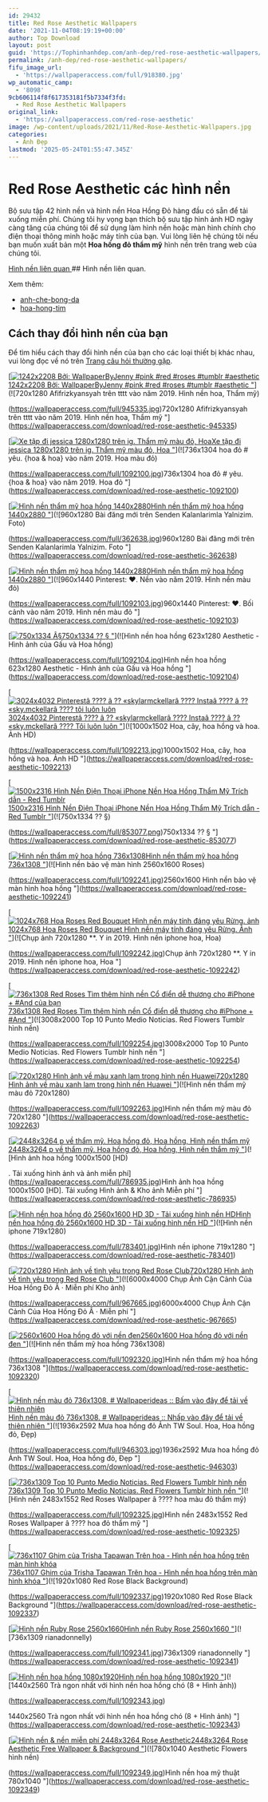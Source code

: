 ```yaml
---
id: 29432
title: Red Rose Aesthetic Wallpapers
date: '2021-11-04T08:19:19+00:00'
author: Top Download
layout: post
guid: 'https://Tophinhanhdep.com/anh-dep/red-rose-aesthetic-wallpapers/'
permalink: /anh-dep/red-rose-aesthetic-wallpapers/
fifu_image_url:
  - 'https://wallpaperaccess.com/full/918380.jpg'
wp_automatic_camp:
  - '8098'
9cb606114f8f617353181f5b7334f3fd:
  - Red Rose Aesthetic Wallpapers
original_link:
  - 'https://wallpaperaccess.com/red-rose-aesthetic'
image: /wp-content/uploads/2021/11/Red-Rose-Aesthetic-Wallpapers.jpg
categories:
  - Ảnh Đẹp
lastmod: '2025-05-24T01:55:47.345Z'
---
```

# Red Rose Aesthetic các hình nền

Bộ sưu tập 42 hình nền và hình nền Hoa Hồng Đỏ hàng đầu có sẵn để tải xuống miễn phí. Chúng tôi hy vọng bạn thích bộ sưu tập hình ảnh HD ngày càng tăng của chúng tôi để sử dụng làm hình nền hoặc màn hình chính cho điện thoại thông minh hoặc máy tính của bạn. Vui lòng liên hệ chúng tôi nếu bạn muốn xuất bản một **Hoa hồng đỏ thẩm mỹ** hình nền trên trang web của chúng tôi.

[Hình nền liên quan ](#related) ## Hình nền liên quan.

   
 Xem thêm:

   
- [anh-che-bong-da](https://tophinhanhdep.com/anh-che/anh-che-bong-da/)
- [hoa-hong-tim](https://tophinhanhdep.com/hoa-hong/hoa-hong-tim/)

## Cách thay đổi hình nền của bạn

Để tìm hiểu cách thay đổi hình nền của bạn cho các loại thiết bị khác nhau, vui lòng đọc về nó trên [Trang câu hỏi thường gặp](https://tophinhanhdep.com/faq/).

  
[[![1242x2208 Bởi: WallpaperByJenny #pink #red #roses #tumblr #aesthetic](https://wallpaperaccess.com/full/918380.jpg)1242x2208 Bởi: WallpaperByJenny #pink #red #roses #tumblr #aesthetic "](https://wallpaperaccess.com/download/red-rose-aesthetic-918380)](![720x1280 Afifrizkyansyah trên tttt vào năm 2019. Hình nền hoa, Thẩm mỹ)

(https://wallpaperaccess.com/full/945335.jpg)720x1280 Afifrizkyansyah trên tttt vào năm 2019. Hình nền hoa, Thẩm mỹ "](https://wallpaperaccess.com/download/red-rose-aesthetic-945335)

[[![Xe tập đi jessica 1280x1280 trên ig.  Thẩm mỹ màu đỏ, Hoa](https://wallpaperaccess.com/full/362643.jpg)Xe tập đi jessica 1280x1280 trên ig. Thẩm mỹ màu đỏ, Hoa "](https://wallpaperaccess.com/download/red-rose-aesthetic-362643)](![736x1304 hoa đỏ # yêu.  {hoa & hoa} vào năm 2019. Hoa màu đỏ)

(https://wallpaperaccess.com/full/1092100.jpg)736x1304 hoa đỏ # yêu. {hoa &amp; hoa} vào năm 2019. Hoa đỏ "](https://wallpaperaccess.com/download/red-rose-aesthetic-1092100)

[[![Hình nền thẩm mỹ hoa hồng 1440x2880](https://wallpaperaccess.com/full/1092101.png)Hình nền thẩm mỹ hoa hồng 1440x2880 "](https://wallpaperaccess.com/download/red-rose-aesthetic-1092101)](![960x1280 Bài đăng mới trên Senden Kalanlarimla Yalnizim.  Foto)

(https://wallpaperaccess.com/full/362638.jpg)960x1280 Bài đăng mới trên Senden Kalanlarimla Yalnizim. Foto "](https://wallpaperaccess.com/download/red-rose-aesthetic-362638)

[[![Hình nền thẩm mỹ hoa hồng 1440x2880](https://wallpaperaccess.com/full/1092102.png)Hình nền thẩm mỹ hoa hồng 1440x2880 "](https://wallpaperaccess.com/download/red-rose-aesthetic-1092102)](![960x1440 Pinterest: ♥.  Nền vào năm 2019. Hình nền màu đỏ)

(https://wallpaperaccess.com/full/1092103.jpg)960x1440 Pinterest: ♥. Bối cảnh vào năm 2019. Hình nền màu đỏ "](https://wallpaperaccess.com/download/red-rose-aesthetic-1092103)

[[![750x1334 Â§](https://wallpaperaccess.com/full/362640.png)750x1334 ?? § "](https://wallpaperaccess.com/download/red-rose-aesthetic-362640)](![Hình nền hoa hồng 623x1280 Aesthetic - Hình ảnh của Gấu và Hoa hồng)

(https://wallpaperaccess.com/full/1092104.jpg)Hình nền hoa hồng 623x1280 Aesthetic - Hình ảnh của Gấu và Hoa hồng "](https://wallpaperaccess.com/download/red-rose-aesthetic-1092104)

[[![3024x4032 Pinterestâ ???? â ?? «skylarmckellarâ ????  Instaâ ???? â ?? «sky.mckellarâ ????  tôi luôn luôn](https://wallpaperaccess.com/full/790986.jpg)3024x4032 Pinterestâ ???? â ?? «skylarmckellarâ ???? Instaâ ???? â ?? «sky.mckellarâ ???? Tôi luôn luôn "](https://wallpaperaccess.com/download/red-rose-aesthetic-790986)](![1000x1502 Hoa, cây, hoa hồng và hoa.  Ảnh HD)

(https://wallpaperaccess.com/full/1092213.jpg)1000x1502 Hoa, cây, hoa hồng và hoa. Ảnh HD "](https://wallpaperaccess.com/download/red-rose-aesthetic-1092213)

[[![1500x2316 Hình Nền Điện Thoại iPhone Nền Hoa Hồng Thẩm Mỹ Trích dẫn - Red Tumblr](https://wallpaperaccess.com/full/1092215.jpg)1500x2316 Hình Nền Điện Thoại iPhone Nền Hoa Hồng Thẩm Mỹ Trích dẫn - Red Tumblr "](https://wallpaperaccess.com/download/red-rose-aesthetic-1092215)](![750x1334 ?? §)

(https://wallpaperaccess.com/full/853077.png)750x1334 ?? § "](https://wallpaperaccess.com/download/red-rose-aesthetic-853077)

[[![Hình nền thẩm mỹ hoa hồng 736x1308](https://wallpaperaccess.com/full/1092240.jpg)Hình nền thẩm mỹ hoa hồng 736x1308 "](https://wallpaperaccess.com/download/red-rose-aesthetic-1092240)](![Hình nền bảo vệ màn hình 2560x1600 Roses)

(https://wallpaperaccess.com/full/1092241.jpg)2560x1600 Hình nền bảo vệ màn hình hoa hồng "](https://wallpaperaccess.com/download/red-rose-aesthetic-1092241)

[[![1024x768 Hoa Roses Red Bouquet Hình nền máy tính đáng yêu Rừng.  ảnh](https://wallpaperaccess.com/full/639927.jpg)1024x768 Hoa Roses Red Bouquet Hình nền máy tính đáng yêu Rừng. Ảnh "](https://wallpaperaccess.com/download/red-rose-aesthetic-639927)](![Chụp ảnh 720x1280 **.  Y in 2019. Hình nền iphone hoa, Hoa)

(https://wallpaperaccess.com/full/1092242.jpg)Chụp ảnh 720x1280 \*\*. Y in 2019. Hình nền iphone hoa, Hoa "](https://wallpaperaccess.com/download/red-rose-aesthetic-1092242)

[[![736x1308 Red Roses Tìm thêm hình nền Cổ điển dễ thương cho #iPhone + #And của bạn](https://wallpaperaccess.com/full/1092243.jpg)736x1308 Red Roses Tìm thêm hình nền Cổ điển dễ thương cho #iPhone + #And "](https://wallpaperaccess.com/download/red-rose-aesthetic-1092243)](![3008x2000 Top 10 Punto Medio Noticias.  Red Flowers Tumblr hình nền)

(https://wallpaperaccess.com/full/1092254.jpg)3008x2000 Top 10 Punto Medio Noticias. Red Flowers Tumblr hình nền "](https://wallpaperaccess.com/download/red-rose-aesthetic-1092254)

[[![720x1280 Hình ảnh về màu xanh lam trong hình nền Huawei](https://wallpaperaccess.com/full/1092262.png)720x1280 Hình ảnh về màu xanh lam trong hình nền Huawei "](https://wallpaperaccess.com/download/red-rose-aesthetic-1092262)](![Hình nền thẩm mỹ màu đỏ 720x1280)

(https://wallpaperaccess.com/full/1092263.jpg)Hình nền thẩm mỹ màu đỏ 720x1280 "](https://wallpaperaccess.com/download/red-rose-aesthetic-1092263)

[[![2448x3264 p về thẩm mỹ.  Hoa hồng đỏ, Hoa hồng, Hình nền thẩm mỹ](https://wallpaperaccess.com/full/1092264.jpg)2448x3264 p về thẩm mỹ. Hoa hồng đỏ, Hoa hồng, Hình nền thẩm mỹ "](https://wallpaperaccess.com/download/red-rose-aesthetic-1092264)](![Hình ảnh hoa hồng 1000x1500 [HD)

.  Tải xuống hình ảnh và ảnh miễn phí](https://wallpaperaccess.com/full/786935.jpg)Hình ảnh hoa hồng 1000x1500 \[HD\]. Tải xuống Hình ảnh &amp; Kho ảnh Miễn phí "](https://wallpaperaccess.com/download/red-rose-aesthetic-786935)

[[![Hình nền hoa hồng đỏ 2560x1600 HD 3D - Tải xuống hình nền HD](https://wallpaperaccess.com/full/1092271.jpg)Hình nền hoa hồng đỏ 2560x1600 HD 3D - Tải xuống hình nền HD "](https://wallpaperaccess.com/download/red-rose-aesthetic-1092271)](![Hình nền iphone 719x1280)

(https://wallpaperaccess.com/full/783401.jpg)Hình nền iphone 719x1280 "](https://wallpaperaccess.com/download/red-rose-aesthetic-783401)

[[![720x1280 Hình ảnh về tình yêu trong Red Rose Club](https://wallpaperaccess.com/full/1092317.jpg)720x1280 Hình ảnh về tình yêu trong Red Rose Club "](https://wallpaperaccess.com/download/red-rose-aesthetic-1092317)](![6000x4000 Chụp Ảnh Cận Cảnh Của Hoa Hồng Đỏ Â · Miễn phí Kho ảnh)

(https://wallpaperaccess.com/full/967665.jpg)6000x4000 Chụp Ảnh Cận Cảnh Của Hoa Hồng Đỏ Â · Miễn phí "](https://wallpaperaccess.com/download/red-rose-aesthetic-967665)

[[![2560x1600 Hoa hồng đỏ với nền đen](https://wallpaperaccess.com/full/1092319.jpg)2560x1600 Hoa hồng đỏ với nền đen "](https://wallpaperaccess.com/download/red-rose-aesthetic-1092319)](![Hình nền thẩm mỹ hoa hồng 736x1308)

(https://wallpaperaccess.com/full/1092320.jpg)Hình nền thẩm mỹ hoa hồng 736x1308 "](https://wallpaperaccess.com/download/red-rose-aesthetic-1092320)

[[![Hình nền màu đỏ 736x1308. # Wallpaperideas :: Bấm vào đây để tải về thiên nhiên](https://wallpaperaccess.com/full/1092321.jpg)Hình nền màu đỏ 736x1308. # Wallpaperideas :: Nhấp vào đây để tải về thiên nhiên "](https://wallpaperaccess.com/download/red-rose-aesthetic-1092321)](![1936x2592 Mưa hoa hồng đỏ Ảnh TW Soul.  Hoa, Hoa hồng đỏ, Đẹp)

(https://wallpaperaccess.com/full/946303.jpg)1936x2592 Mưa hoa hồng đỏ Ảnh TW Soul. Hoa, Hoa hồng đỏ, Đẹp "](https://wallpaperaccess.com/download/red-rose-aesthetic-946303)

[[![736x1309 Top 10 Punto Medio Noticias.  Red Flowers Tumblr hình nền](https://wallpaperaccess.com/full/1092322.jpg)736x1309 Top 10 Punto Medio Noticias. Red Flowers Tumblr hình nền "](https://wallpaperaccess.com/download/red-rose-aesthetic-1092322)](![Hình nền 2483x1552 Red Roses Wallpaper â ????  hoa màu đỏ thẩm mỹ)

(https://wallpaperaccess.com/full/1092325.jpg)Hình nền 2483x1552 Red Roses Wallpaper â ???? hoa đỏ thẩm mỹ "](https://wallpaperaccess.com/download/red-rose-aesthetic-1092325)

[[![736x1107 Ghim của Trisha Tapawan Trên hoa - Hình nền hoa hồng trên màn hình khóa](https://wallpaperaccess.com/full/1092327.jpg)736x1107 Ghim của Trisha Tapawan Trên hoa - Hình nền hoa hồng trên màn hình khóa "](https://wallpaperaccess.com/download/red-rose-aesthetic-1092327)](![1920x1080 Red Rose Black Background)

(https://wallpaperaccess.com/full/1092337.jpg)1920x1080 Red Rose Black Background "](https://wallpaperaccess.com/download/red-rose-aesthetic-1092337)

[[![Hình nền Ruby Rose 2560x1660](https://wallpaperaccess.com/full/1092339.jpg)Hình nền Ruby Rose 2560x1660 "](https://wallpaperaccess.com/download/red-rose-aesthetic-1092339)](![736x1309 rianadonnelly)

(https://wallpaperaccess.com/full/1092341.jpg)736x1309 rianadonnelly "](https://wallpaperaccess.com/download/red-rose-aesthetic-1092341)

[[![Hình nền hoa hồng 1080x1920](https://wallpaperaccess.com/full/1092342.jpg)Hình nền hoa hồng 1080x1920 "](https://wallpaperaccess.com/download/red-rose-aesthetic-1092342)](![1440x2560 Trà ngon nhất với hình nền hoa hồng chó (8 + Hình ảnh))

(https://wallpaperaccess.com/full/1092343.jpg)

1440x2560 Trà ngon nhất với hình nền hoa hồng chó (8 + Hình ảnh) "](https://wallpaperaccess.com/download/red-rose-aesthetic-1092343)

[[![Hình nền & nền miễn phí 2448x3264 Rose Aesthetic](https://wallpaperaccess.com/full/1092345.jpg)2448x3264 Rose Aesthetic Free Wallpaper &amp; Background "](https://wallpaperaccess.com/download/red-rose-aesthetic-1092345)](![780x1040 Aesthetic Flowers hình nền)

(https://wallpaperaccess.com/full/1092349.jpg)Hình nền hoa mỹ thuật 780x1040 "](https://wallpaperaccess.com/download/red-rose-aesthetic-1092349)
